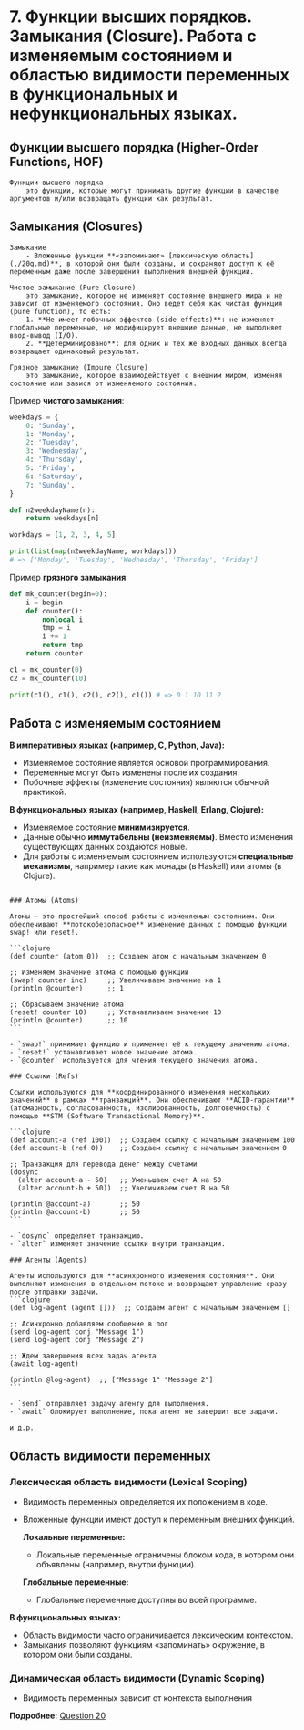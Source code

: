# 7. Функции высших порядков. Замыкания (Closure). Работа с изменяемым состоянием и областью видимости переменных в функциональных и нефункциональных языках.

## Функции высшего порядка (Higher-Order Functions, HOF)

```{glossary}
Функции высшего порядка
    это функции, которые могут принимать другие функции в качестве аргументов и/или возвращать функции как результат.
```

## Замыкания (Closures)

```{glossary}
Замыкание
    - Вложенные функции **«запоминают» [лексическую область](./20q.md)**, в которой они были созданы, и сохраняют доступ к её переменным даже после завершения выполнения внешней функции.

Чистое замыкание (Pure Closure)
    это замыкание, которое не изменяет состояние внешнего мира и не зависит от изменяемого состояния. Оно ведет себя как чистая функция (pure function), то есть:
    1. **Не имеет побочных эффектов (side effects)**: не изменяет глобальные переменные, не модифицирует внешние данные, не выполняет ввод-вывод (I/O).
    2. **Детерминировано**: для одних и тех же входных данных всегда возвращает одинаковый результат.

Грязное замыкание (Impure Closure)
    это замыкание, которое взаимодействует с внешним миром, изменяя состояние или завися от изменяемого состояния.
```

Пример **чистого замыкания**:

```python
weekdays = {
    0: 'Sunday',
    1: 'Monday',
    2: 'Tuesday',
    3: 'Wednesday',
    4: 'Thursday',
    5: 'Friday',
    6: 'Saturday',
    7: 'Sunday',
}

def n2weekdayName(n):
    return weekdays[n]

workdays = [1, 2, 3, 4, 5]

print(list(map(n2weekdayName, workdays)))
# => ['Monday', 'Tuesday', 'Wednesday', 'Thursday', 'Friday']
```

Пример **грязного замыкания**:

```python
def mk_counter(begin=0):
    i = begin
    def counter():
        nonlocal i
        tmp = i
        i += 1
        return tmp
    return counter

c1 = mk_counter(0)
c2 = mk_counter(10)

print(c1(), c1(), c2(), c2(), c1()) # => 0 1 10 11 2
```

## Работа с изменяемым состоянием

**В императивных языках (например, C, Python, Java):**

- Изменяемое состояние является основой программирования.
- Переменные могут быть изменены после их создания.
- Побочные эффекты (изменение состояния) являются обычной практикой.

**В функциональных языках (например, Haskell, Erlang, Clojure):**

- Изменяемое состояние **минимизируется**.
- Данные обычно **иммутабельны (неизменяемы)**. Вместо изменения существующих данных создаются новые.
- Для работы с изменяемым состоянием используются **специальные механизмы**, например такие как монады (в Haskell) или атомы (в Clojure).

````{dropdown} Clojure работа с изменяемым состоянием

### Атомы (Atoms)

Атомы — это простейший способ работы с изменяемым состоянием. Они обеспечивают **потокобезопасное** изменение данных с помощью функции swap! или reset!.

```clojure
(def counter (atom 0))  ;; Создаем атом с начальным значением 0

;; Изменяем значение атома с помощью функции
(swap! counter inc)     ;; Увеличиваем значение на 1
(println @counter)      ;; 1

;; Сбрасываем значение атома
(reset! counter 10)     ;; Устанавливаем значение 10
(println @counter)      ;; 10
```

- `swap!` принимает функцию и применяет её к текущему значению атома.
- `reset!` устанавливает новое значение атома.
- `@counter` используется для чтения текущего значения атома.

### Ссылки (Refs)

Ссылки используются для **координированного изменения нескольких значений** в рамках **транзакций**. Они обеспечивают **ACID-гарантии** (атомарность, согласованность, изолированность, долговечность) с помощью **STM (Software Transactional Memory)**.

```clojure
(def account-a (ref 100))  ;; Создаем ссылку с начальным значением 100
(def account-b (ref 0))    ;; Создаем ссылку с начальным значением 0

;; Транзакция для перевода денег между счетами
(dosync
  (alter account-a - 50)   ;; Уменьшаем счет A на 50
  (alter account-b + 50))  ;; Увеличиваем счет B на 50

(println @account-a)       ;; 50
(println @account-b)       ;; 50
```

- `dosync` определяет транзакцию.
- `alter` изменяет значение ссылки внутри транзакции.

### Агенты (Agents)

Агенты используются для **асинхронного изменения состояния**. Они выполняют изменения в отдельном потоке и возвращают управление сразу после отправки задачи.
```clojure
(def log-agent (agent []))  ;; Создаем агент с начальным значением []

;; Асинхронно добавляем сообщение в лог
(send log-agent conj "Message 1")
(send log-agent conj "Message 2")

;; Ждем завершения всех задач агента
(await log-agent)

(println @log-agent)  ;; ["Message 1" "Message 2"]
```

- `send` отправляет задачу агенту для выполнения.
- `await` блокирует выполнение, пока агент не завершит все задачи.

и д.р.
````

## Область видимости переменных

### Лексическая область видимости (Lexical Scoping)

- Видимость переменных определяется их положением в коде.
- Вложенные функции имеют доступ к переменным внешних функций.

    **Локальные переменные:**
    - Локальные переменные ограничены блоком кода, в котором они объявлены (например, внутри функции).

    **Глобальные переменные:**
    - Глобальные переменные доступны во всей программе.

**В функциональных языках:**

- Область видимости часто ограничивается лексическим контекстом.
- Замыкания позволяют функциям «запоминать» окружение, в котором они были созданы.

### Динамическая область видимости (Dynamic Scoping)

- Видимость переменных зависит от контекста выполнения

**Подробнее:** [Question 20](./20q.md)
